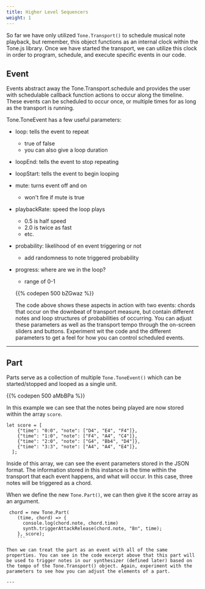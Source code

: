 ```yaml
---
title: Higher Level Sequencers
weight: 1
---
```


So far we have only utilized `Tone.Transport()` to schedule musical note playback, but remember, this object functions as an internal clock within the Tone.js library. Once we have started the transport, we can utilize this clock in order to program, schedule, and execute specific events in our code.
  
## Event

Events abstract away the Tone.Transport.schedule and provides the user with schedulable callback function actions to occur along the timeline. These events  can be scheduled to occur once, or multiple times for as long as the transport is running.

Tone.ToneEvent has a few useful parameters:

* loop: tells the event to repeat
  * true of false
  * you can also give a loop duration
* loopEnd: tells the event to stop repeating
* loopStart: tells the event to begin looping
* mute: turns event off and on
  * won't fire if mute is true
* playbackRate: speed the loop plays
  * 0.5 is half speed
  * 2.0 is twice as fast
  * etc.
* probability: likelihood of en event triggering or not
  * add randomness to note triggered probability
* progress: where are we in the loop?
  * range of 0-1


  {{% codepen 500 bZGwaz %}}

  The code above shows these aspects in action with two events: chords that occur on the downbeat of transport measure, but contain different notes and loop structures of probabilities of occurring. You can adjust these parameters as well as the transport tempo through the on-screen sliders and buttons. Experiment wit the code and the different parameters to get a feel for how you can control scheduled events.


---
  
## Part

Parts serve as a collection of multiple `Tone.ToneEvent()` which can be started/stopped and looped as a single unit.

{{% codepen 500 aMbBPa %}}

In this example we can see that the notes being played are now stored within the array `score`.

```
let score = [
    {"time": "0:0", "note": ["D4", "E4", "F4"]},
    {"time": "1:0", "note": ["F4", "A4", "C4"]}, 
    {"time": "2:0", "note": ["G4", "Bb4", "D4"]},
    {"time": "3:3", "note": ["A4", "A4", "E4"]}, 
  ];
  ```

  Inside of this array, we can see the event parameters stored in the JSON format. The information stored in this instance is the time within the transport that each event happens, and what will occur. In this case, three notes will be triggered as a chord. 

When we define the new `Tone.Part()`, we can then give it the score array as an argument.

```
 chord = new Tone.Part(
    (time, chord) => {
      console.log(chord.note, chord.time)
      synth.triggerAttackRelease(chord.note, "8n", time);
    }, score);
    ```

Then we can treat the part as an event with all of the same properties. You can see in the code excerpt above that this part will be used to trigger notes in our synthesizer (defined later) based on the tempo of the Tone.Transport() object. Again, experiment with the parameters to see how you can adjust the elements of a part.

---
